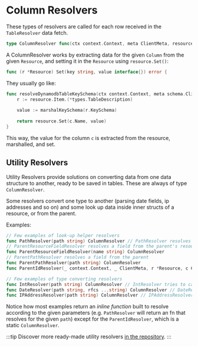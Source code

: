 # Column Resolvers

These types of resolvers are called for each row received in the `TableResolver` data fetch.

```go
type ColumnResolver func(ctx context.Context, meta ClientMeta, resource *Resource, c Column) error
```

A ColumnResolver works by extracting data for the given `Column` from the given `Resource`, and setting it in the `Resource` using `resource.Set()`:

```go
func (r *Resource) Set(key string, value interface{}) error {
```

They usually go like:
```go
func resolveDynamodbTableKeySchema(ctx context.Context, meta schema.ClientMeta, resource *schema.Resource, c schema.Column) error {
	r := resource.Item.(*types.TableDescription)
	
	value := marshalKeySchema(r.KeySchema)
	
	return resource.Set(c.Name, value)
}
```

This way, the value for the column `c` is extracted from the resource, marshalled, and set.

## Utility Resolvers

Utility Resolvers provide solutions on converting data from one data structure to another, ready to be saved in tables. These are always of type `ColumnResolver`.

Some resolvers convert one type to another (parsing date fields, ip addresses and so on) and some look up data inside inner structs of a resource, or from the parent.

Examples:
```go
// Few examples of look-up helper resolvers
func PathResolver(path string) ColumnResolver // PathResolver resolves a field in the Resource.Item
// ParentResourceFieldResolver resolves a field from the parent's resource, the value is expected to be set, if name isn't set the field will be set to null
func ParentResourceFieldResolver(name string) ColumnResolver 
// ParentPathResolver resolves a field from the parent
func ParentPathResolver(path string) ColumnResolver
func ParentIdResolver(_ context.Context, _ ClientMeta, r *Resource, c Column) error // ParentPathResolver resolves a field from the parent

// Few examples of type converting resolvers
func IntResolver(path string) ColumnResolver // IntResolver tries to cast value into int
func DateResolver(path string, rfcs ...string) ColumnResolver // DateResolver resolves the different date formats (ISODate - 2011-10-05T14:48:00.000Z is default) into *time.Time
func IPAddressResolver(path string) ColumnResolver // IPAddressResolver resolves the ip string value and returns net.IP
```

Notice how most examples return an _inline function_ built to resolve according to the given parameters (e.g. `PathResolver` will return an fn that resolves for the given `path`) except for the `ParentIdResolver`, which is a static `ColumnResolver`.

:::tip
Discover more ready-made utility resolvers [in the repository](https://github.com/cloudquery/cq-provider-sdk/blob/main/provider/schema/resolvers.go).
:::
